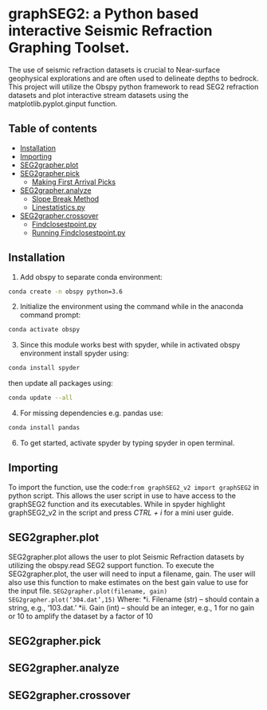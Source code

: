 # graphSEG2: a Python based interactive Seismic Refraction Graphing Toolset. 

The use of seismic refraction datasets is crucial to Near-surface geophysical explorations and are often used to delineate depths to bedrock. This project will utilize the Obspy python framework to read SEG2 refraction datasets and plot interactive stream datasets using the matplotlib.pyplot.ginput function.


Table of contents
-----------------
- [Installation](#Installation)
- [Importing](#Importing-function)
- [SEG2grapher.plot](#SEG2grapher-plot)
- [SEG2grapher.pick](#SEG2grapher-pick)
  *  [Making First Arrival Picks](#first-arrivals)
- [SEG2grapher.analyze](#SEG2grapher-analyze)
  *  [Slope Break Method](#slope-break)
  *  [Linestatistics.py](#linestatistics)
- [SEG2grapher.crossover](#SEG2grapher-crossover)
  *  [Findclosestpoint.py](#Findclosestpoint)
  *  [Running Findclosestpoint.py](#RunningFindclosestpoint.py)


## Installation

1.	Add obspy to separate conda environment:
```bash 
conda create -n obspy python=3.6
```
2.	Initialize the environment using the command while in the anaconda command prompt: 
```bash
conda activate obspy
```
3.	Since this module works best with spyder, while in activated obspy environment install spyder using:
```bash 
conda install spyder 
```
then update all packages using:
```bash 
conda update --all 
```
4.	For missing dependencies e.g. pandas use:
``` bash
conda install pandas
```
6.	To get started, activate spyder by typing spyder in open terminal.


## Importing

To import the function, use the code:`from graphSEG2_v2 import graphSEG2` in python script.
This allows the user script in use to have access to the graphSEG2 function and its executables. While in spyder highlight graphSEG2_v2 in the script and press *CTRL + i* for a mini user guide.

## SEG2grapher.plot
SEG2grapher.plot allows the user to plot Seismic Refraction datasets by utilizing the obspy.read SEG2 support function. To execute the SEG2grapher.plot, the user will need to input a filename, gain. The user will also use this function to make estimates on the best gain value to use for the input file.
`SEG2grapher.plot(filename, gain)`
`SEG2grapher.plot(‘304.dat’,15)`
Where:
*i.	Filename (str) – should contain a string, e.g., ‘103.dat.’
*ii.	Gain (int) – should be an integer, e.g., 1 for no gain or 10 to amplify the dataset by a factor of 10

## SEG2grapher.pick

## SEG2grapher.analyze

## SEG2grapher.crossover
